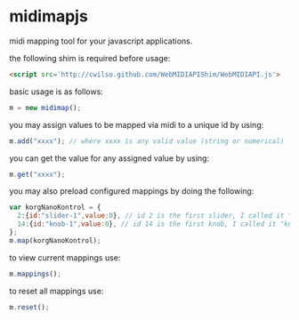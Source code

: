 midimapjs
=========

midi mapping tool for your javascript applications.

the following shim is required before usage:
```html
<script src='http://cwilso.github.com/WebMIDIAPIShim/WebMIDIAPI.js'>
```

basic usage is as follows:
```javascript
m = new midimap();
```
you may assign values to be mapped via midi to a unique id by using:
```javascript
m.add("xxxx"); // where xxxx is any valid value (string or numerical)
```
you can get the value for any assigned value by using:
```javascript
m.get("xxxx");
```
you may also preload configured mappings by doing the following:
```javascript
var korgNanoKontrol = {
  2:{id:"slider-1",value:0}, // id 2 is the first slider, I called it "slider-1"
  14:{id:"knob-1",value:0}, // id 14 is the first knob, I called it "knob-1"
};
m.map(korgNanoKontrol);
```
to view current mappings use:
```javascript
m.mappings();
```
to reset all mappings use:
```javascript
m.reset();
```
